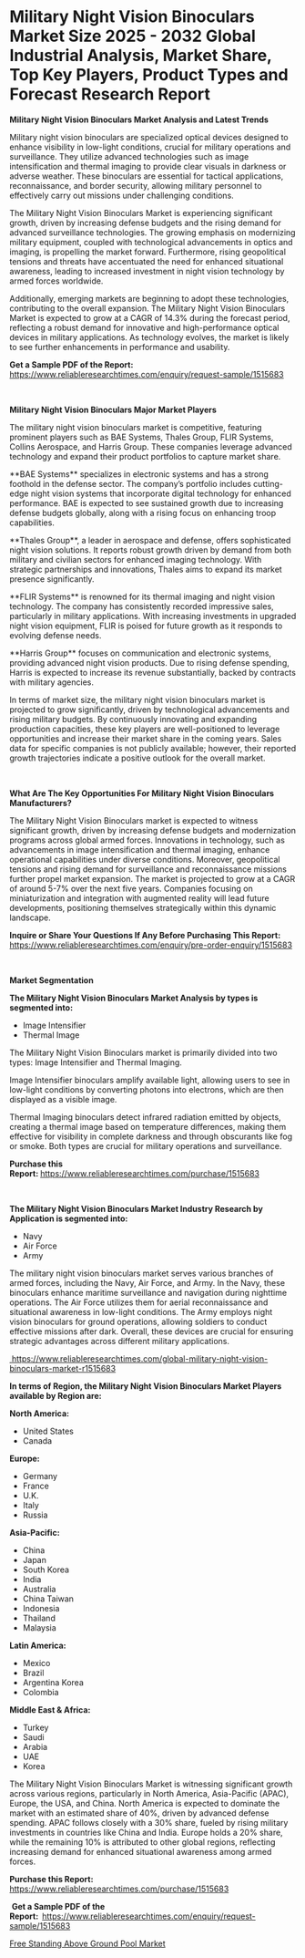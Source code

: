 <p><h1>Military Night Vision Binoculars Market Size 2025 - 2032 Global Industrial Analysis, Market Share, Top Key Players, Product Types and Forecast Research Report</h1></p><p><strong>Military Night Vision Binoculars Market Analysis and Latest Trends</strong></p>
<p><p>Military night vision binoculars are specialized optical devices designed to enhance visibility in low-light conditions, crucial for military operations and surveillance. They utilize advanced technologies such as image intensification and thermal imaging to provide clear visuals in darkness or adverse weather. These binoculars are essential for tactical applications, reconnaissance, and border security, allowing military personnel to effectively carry out missions under challenging conditions.</p><p>The Military Night Vision Binoculars Market is experiencing significant growth, driven by increasing defense budgets and the rising demand for advanced surveillance technologies. The growing emphasis on modernizing military equipment, coupled with technological advancements in optics and imaging, is propelling the market forward. Furthermore, rising geopolitical tensions and threats have accentuated the need for enhanced situational awareness, leading to increased investment in night vision technology by armed forces worldwide.</p><p>Additionally, emerging markets are beginning to adopt these technologies, contributing to the overall expansion. The Military Night Vision Binoculars Market is expected to grow at a CAGR of 14.3% during the forecast period, reflecting a robust demand for innovative and high-performance optical devices in military applications. As technology evolves, the market is likely to see further enhancements in performance and usability.</p></p>
<p><strong>Get a Sample PDF of the Report:&nbsp;</strong> <a href="https://www.reliableresearchtimes.com/enquiry/request-sample/1515683?utm_campaign=2308&utm_medium=2&utm_source=Github&utm_content=ia&utm_term=09022025&utm_id=military-night-vision-binoculars">https://www.reliableresearchtimes.com/enquiry/request-sample/1515683</a></p>
<p>&nbsp;</p>
<p><strong>Military Night Vision Binoculars Major Market Players</strong></p>
<p><p>The military night vision binoculars market is competitive, featuring prominent players such as BAE Systems, Thales Group, FLIR Systems, Collins Aerospace, and Harris Group. These companies leverage advanced technology and expand their product portfolios to capture market share.</p><p>**BAE Systems** specializes in electronic systems and has a strong foothold in the defense sector. The company’s portfolio includes cutting-edge night vision systems that incorporate digital technology for enhanced performance. BAE is expected to see sustained growth due to increasing defense budgets globally, along with a rising focus on enhancing troop capabilities.</p><p>**Thales Group**, a leader in aerospace and defense, offers sophisticated night vision solutions. It reports robust growth driven by demand from both military and civilian sectors for enhanced imaging technology. With strategic partnerships and innovations, Thales aims to expand its market presence significantly.</p><p>**FLIR Systems** is renowned for its thermal imaging and night vision technology. The company has consistently recorded impressive sales, particularly in military applications. With increasing investments in upgraded night vision equipment, FLIR is poised for future growth as it responds to evolving defense needs.</p><p>**Harris Group** focuses on communication and electronic systems, providing advanced night vision products. Due to rising defense spending, Harris is expected to increase its revenue substantially, backed by contracts with military agencies.</p><p>In terms of market size, the military night vision binoculars market is projected to grow significantly, driven by technological advancements and rising military budgets. By continuously innovating and expanding production capacities, these key players are well-positioned to leverage opportunities and increase their market share in the coming years. Sales data for specific companies is not publicly available; however, their reported growth trajectories indicate a positive outlook for the overall market.</p></p>
<p>&nbsp;</p>
<p><strong>What Are The Key Opportunities For Military Night Vision Binoculars Manufacturers?</strong></p>
<p><p>The Military Night Vision Binoculars market is expected to witness significant growth, driven by increasing defense budgets and modernization programs across global armed forces. Innovations in technology, such as advancements in image intensification and thermal imaging, enhance operational capabilities under diverse conditions. Moreover, geopolitical tensions and rising demand for surveillance and reconnaissance missions further propel market expansion. The market is projected to grow at a CAGR of around 5-7% over the next five years. Companies focusing on miniaturization and integration with augmented reality will lead future developments, positioning themselves strategically within this dynamic landscape.</p></p>
<p><strong>Inquire or Share Your Questions If Any Before Purchasing This Report:</strong> <a href="https://www.reliableresearchtimes.com/enquiry/pre-order-enquiry/1515683?utm_campaign=2308&utm_medium=2&utm_source=Github&utm_content=ia&utm_term=09022025&utm_id=military-night-vision-binoculars">https://www.reliableresearchtimes.com/enquiry/pre-order-enquiry/1515683</a></p>
<p>&nbsp;</p>
<p><strong>Market Segmentation</strong></p>
<p><strong>The Military Night Vision Binoculars Market Analysis by types is segmented into:</strong></p>
<p><ul><li>Image Intensifier</li><li>Thermal Image</li></ul></p>
<p><p>The Military Night Vision Binoculars market is primarily divided into two types: Image Intensifier and Thermal Imaging. </p><p>Image Intensifier binoculars amplify available light, allowing users to see in low-light conditions by converting photons into electrons, which are then displayed as a visible image. </p><p>Thermal Imaging binoculars detect infrared radiation emitted by objects, creating a thermal image based on temperature differences, making them effective for visibility in complete darkness and through obscurants like fog or smoke. Both types are crucial for military operations and surveillance.</p></p>
<p><strong>Purchase this Report:&nbsp;</strong><a href="https://www.reliableresearchtimes.com/purchase/1515683?utm_campaign=2308&utm_medium=2&utm_source=Github&utm_content=ia&utm_term=09022025&utm_id=military-night-vision-binoculars">https://www.reliableresearchtimes.com/purchase/1515683</a></p>
<p>&nbsp;</p>
<p><strong>The Military Night Vision Binoculars Market Industry Research by Application is segmented into:</strong></p>
<p><ul><li>Navy</li><li>Air Force</li><li>Army</li></ul></p>
<p><p>The military night vision binoculars market serves various branches of armed forces, including the Navy, Air Force, and Army. In the Navy, these binoculars enhance maritime surveillance and navigation during nighttime operations. The Air Force utilizes them for aerial reconnaissance and situational awareness in low-light conditions. The Army employs night vision binoculars for ground operations, allowing soldiers to conduct effective missions after dark. Overall, these devices are crucial for ensuring strategic advantages across different military applications.</p></p>
<p><a href="https://www.reliableresearchtimes.com/global-military-night-vision-binoculars-market-r1515683?utm_campaign=2308&utm_medium=2&utm_source=Github&utm_content=ia&utm_term=09022025&utm_id=military-night-vision-binoculars">&nbsp;https://www.reliableresearchtimes.com/global-military-night-vision-binoculars-market-r1515683</a></p>
<p><strong>In terms of Region, the Military Night Vision Binoculars Market Players available by Region are:</strong></p>
<p>
    <p> <strong> North America: </strong>
        <ul>
            <li>United States</li>
            <li>Canada</li>
        </ul>
        </p> 
    <p> <strong> Europe: </strong>
        <ul>
            <li>Germany</li>
            <li>France</li>
            <li>U.K.</li>
            <li>Italy</li>
            <li>Russia</li>
        </ul>
        </p> 
    <p> <strong> Asia-Pacific: </strong>
        <ul>
            <li>China</li>
            <li>Japan</li>
            <li>South Korea</li>
            <li>India</li>
            <li>Australia</li>
            <li>China Taiwan</li>
            <li>Indonesia</li>
            <li>Thailand</li>
            <li>Malaysia</li>
        </ul>
        </p> 
    <p> <strong> Latin America: </strong>
        <ul>
            <li>Mexico</li>
            <li>Brazil</li>
            <li>Argentina Korea</li>
            <li>Colombia</li>
        </ul>
        </p> 
    <p> <strong> Middle East & Africa: </strong>
        <ul>
            <li>Turkey</li>
            <li>Saudi</li>
            <li>Arabia</li>
            <li>UAE</li>
            <li>Korea</li>
        </ul>
    </p>
    </p>
<p><p>The Military Night Vision Binoculars Market is witnessing significant growth across various regions, particularly in North America, Asia-Pacific (APAC), Europe, the USA, and China. North America is expected to dominate the market with an estimated share of 40%, driven by advanced defense spending. APAC follows closely with a 30% share, fueled by rising military investments in countries like China and India. Europe holds a 20% share, while the remaining 10% is attributed to other global regions, reflecting increasing demand for enhanced situational awareness among armed forces.</p></p>
<p><strong>Purchase this Report: </strong><a href="https://www.reliableresearchtimes.com/purchase/1515683?utm_campaign=2308&utm_medium=2&utm_source=Github&utm_content=ia&utm_term=09022025&utm_id=military-night-vision-binoculars">https://www.reliableresearchtimes.com/purchase/1515683</a></p>
<p>&nbsp;<strong>Get a Sample PDF of the Report:&nbsp;&nbsp;</strong><a href="https://www.reliableresearchtimes.com/enquiry/request-sample/1515683?utm_campaign=2308&utm_medium=2&utm_source=Github&utm_content=ia&utm_term=09022025&utm_id=military-night-vision-binoculars">https://www.reliableresearchtimes.com/enquiry/request-sample/1515683</a></p>
<p><strong></strong></p>
<p><p><a href="https://github.com/domoniqueluoma76/Market-Research-Report-List-1/blob/main/free-standing-above-ground-pool-market.md?utm_campaign=2308&utm_medium=2&utm_source=Github&utm_content=ia&utm_term=09022025&utm_id=military-night-vision-binoculars">Free Standing Above Ground Pool Market</a></p></p>
